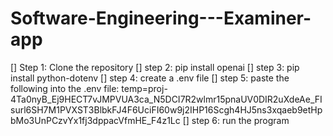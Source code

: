 # Software-Engineering---Examiner-app

[] Step 1: Clone the repository
[] step 2: pip install openai
[] step 3: pip install python-dotenv
[] step 4: create a .env file
[] step 5: paste the following into the .env file: temp=proj-4Ta0nyB_Ej9HECT7vJMPVUA3ca_N5DCI7R2wlmr15pnaUV0DIR2uXdeAe_FIsurl6SH7M1PVXST3BlbkFJ4F6UciFI60w9j2IHP16Scgh4HJ5ns3xqaeb9etHpbMo3UnPCzvYx1fj3dppacVfmHE_F4z1Lc
[] step 6: run the program